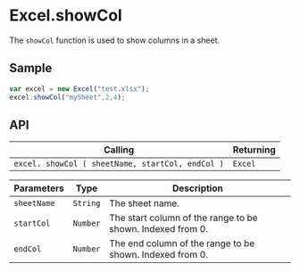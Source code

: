 # Excel.showCol

The `showCol` function is used to show columns in a sheet.

## Sample

```javascript
var excel = new Excel("test.xlsx");
excel.showCol("mySheet",2,4);
```
## API

| Calling | Returning |
|---|---|
| `excel. showCol ( sheetName, startCol, endCol )` | `Excel` |

| Parameters | Type | Description |
|---|---|---|
| `sheetName` | `String` | The sheet name. |
| `startCol` | `Number` | The start column of the range to be shown. Indexed from 0. |
| `endCol` | `Number` | The end column of the range to be shown. Indexed from 0. |